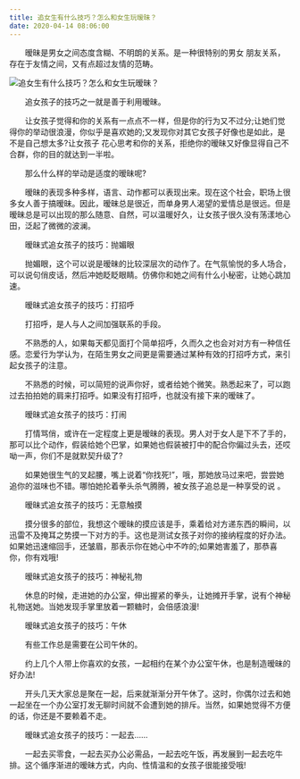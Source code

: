 ```yaml
---
title: 追女生有什么技巧？怎么和女生玩暧昧？
date: 2020-04-14 08:06:00
---
```




　　暧昧是男女之间态度含糊、不明朗的关系。是一种很特别的男女 朋友关系，存在于友情之间，又有点超过友情的范畴。

![追女生有什么技巧？怎么和女生玩暧昧？](/img/6d8530b6c3b0a45b80fd5f38317b6ca2.jpg)

　　追女孩子的技巧之一就是善于利用暧昧。

　　让女孩子觉得和你的关系有一点点不一样，但是你的行为又不过分;让她们觉得你的举动很浪漫，你似乎是喜欢她的;又发现你对其它女孩子好像也是如此，是不是自己想太多?让女孩子 花心思考和你的关系，拒绝你的暧昧又好像显得自己不合群，你的目的就达到一半啦。

　　那么什么样的举动是适度的暧昧呢?

　　暧昧的表现多种多样，语言、动作都可以表现出来。现在这个社会，职场上很多女人善于搞暧昧。因此，暧昧总是很近，而单身男人渴望的爱情总是很远。但是暧昧总是可以出现的那么随意、自然，可以温暖好久，让女孩子很久没有荡漾地心田，泛起了微微的波澜。

　　暧昧式追女孩子的技巧：抛媚眼

　　抛媚眼，这个可以说是暧昧的比较深层次的动作了。在气氛愉悦的多人场合，可以说句俏皮话，然后冲她眨眨眼睛。仿佛你和她之间有什么小秘密，让她心跳加速。

　　暧昧式追女孩子的技巧：打招呼

　　打招呼，是人与人之间加强联系的手段。

　　不熟悉的人，如果每天都见面打个简单招呼，久而久之也会对对方有一种信任感。恋爱行为学认为，在陌生男女之间更是需要通过某种有效的打招呼方式，来引起女孩子的注意。

　　不熟悉的时候，可以简短的说声你好，或者给她个微笑。熟悉起来了，可以跑过去拍拍她的肩来打招呼。如果没有打招呼，也就没有接下来的暧昧了。

　　暧昧式追女孩子的技巧：打闹

　　打情骂俏，或许在一定程度上更是暧昧的表现。男人对于女人是下不了手的，那可以比个动作，假装给她个巴掌，如果她也假装被打中的配合你偏过头去，还哎呦一声，你们不是就默契升级了?

　　如果她很生气的叉起腰，嘴上说着“你找死!”，哦，那她放马过来吧，尝尝她追你的滋味也不错。哪怕她抡着拳头杀气腾腾，被女孩子追总是一种享受的说 。

　　暧昧式追女孩子的技巧：无意触摸

　　摸分很多的部位，我想这个暧昧的摸应该是手，乘着给对方递东西的瞬间，以迅雷不及掩耳之势摸一下对方的手。这也是测试女孩子对你的接纳程度的好办法。如果她迅速缩回手，还皱眉，那表示你在她心中不咋的;如果她害羞了，那恭喜你，你有戏哦!

　　暧昧式追女孩子的技巧：神秘礼物

　　休息的时候，走进她的办公室，伸出握紧的拳头，让她摊开手掌，说有个神秘礼物送她。当她发现手掌里放着一颗糖时，会倍感浪漫!

　　暧昧式追女孩子的技巧：午休

　　有些工作总是需要在公司午休的。

　　约上几个人带上你喜欢的女孩，一起相约在某个办公室午休，也是制造暧昧的好办法!

　　开头几天大家总是聚在一起，后来就渐渐分开午休了。这时，你偶尔过去和她一起坐在一个办公室打发无聊时间就不会遭到她的排斥。当然，如果她觉得不方便的话，你还是不要赖着不走。

　　暧昧式追女孩子的技巧：一起去……

　　一起去买零食，一起去买办公必需品，一起去吃午饭，再发展到一起去吃牛排。这个循序渐进的暧昧方式，内向、性情温和的女孩子很能接受哦!